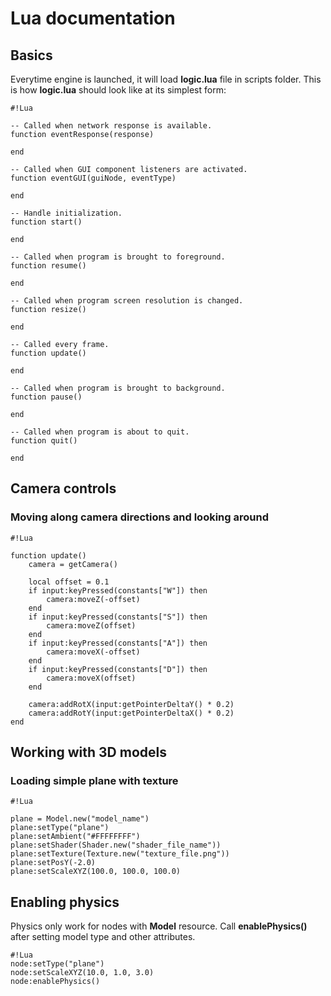 # Lua documentation #

## Basics ##

Everytime engine is launched, it will load **logic.lua** file in scripts folder.
This is how **logic.lua** should look like at its simplest form:
```
#!Lua

-- Called when network response is available.
function eventResponse(response)

end

-- Called when GUI component listeners are activated.
function eventGUI(guiNode, eventType)

end

-- Handle initialization.
function start()

end

-- Called when program is brought to foreground.
function resume()

end

-- Called when program screen resolution is changed.
function resize()

end

-- Called every frame.
function update()

end

-- Called when program is brought to background.
function pause()

end

-- Called when program is about to quit.
function quit()

end
```

## Camera controls ##

### Moving along camera directions and looking around ###

```
#!Lua

function update()
	camera = getCamera()

	local offset = 0.1
	if input:keyPressed(constants["W"]) then
		camera:moveZ(-offset)
	end
	if input:keyPressed(constants["S"]) then
		camera:moveZ(offset)
	end
	if input:keyPressed(constants["A"]) then
		camera:moveX(-offset)
	end
	if input:keyPressed(constants["D"]) then
		camera:moveX(offset)
	end

    camera:addRotX(input:getPointerDeltaY() * 0.2)
    camera:addRotY(input:getPointerDeltaX() * 0.2)
end

```


## Working with 3D models ##

### Loading simple plane with texture ###
```
#!Lua

plane = Model.new("model_name")
plane:setType("plane")
plane:setAmbient("#FFFFFFFF")
plane:setShader(Shader.new("shader_file_name"))
plane:setTexture(Texture.new("texture_file.png"))
plane:setPosY(-2.0)
plane:setScaleXYZ(100.0, 100.0, 100.0)
```
## Enabling physics ##
Physics only work for nodes with **Model** resource.
Call **enablePhysics()** after setting model type and other attributes.
```
#!Lua
node:setType("plane")
node:setScaleXYZ(10.0, 1.0, 3.0)
node:enablePhysics()
```